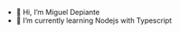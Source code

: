 - 👋 Hi, I’m Miguel Depiante
- 🌱 I’m currently learning Nodejs with Typescript

<!---
mDep07/mDep07 is a ✨ special ✨ repository because its `README.md` (this file) appears on your GitHub profile.
You can click the Preview link to take a look at your changes.
--->
